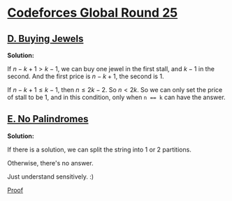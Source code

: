 # [Codeforces Global Round 25](https://codeforces.com/contest/1951)

## [D. Buying Jewels](https://codeforces.com/problemset/problem/1951/D)

**Solution:**

  If $n - k + 1 > k - 1$, we can buy one jewel in the first stall, and $k - 1$ in the second.
  And the first price is $n - k + 1$, the second is $1$.

  If $n - k + 1 \le k - 1$, then $n \le 2k - 2$. So $n < 2k$. 
  So we can only set the price of stall to be $1$, and in this condition, only when `n == k` can have the answer.

## [E. No Palindromes](https://codeforces.com/problemset/problem/1951/E)

**Solution:**

  If there is a solution, we can split the string into $1$ or $2$ partitions.

  Otherwise, there's no answer.

  Just understand sensitively. :)

  [Proof](https://www.luogu.com.cn/article/6oylf8c0)
